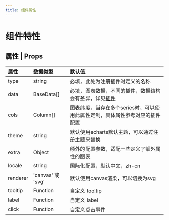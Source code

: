 ```yaml
---
title: 组件属性
---
```


# 组件特性

## 属性 | Props


|属性  | 数据类型 |默认值| 
|:---|:---|:---|
|type  | string | 必填，此处为注册插件时定义的名称 |
|data  | BaseData[] | 必填，图表数据，不同的插件，数据结构会有差异，详见[插件](/plugin/) |
|cols | Column[] | 图表纬度，当存在多个series时，可以使用此属性定制，具体属性参考对应的插件配置 |
|theme| string | 默认使用echarts默认主题，可以通过注册主题来替换 |
|extra| Object | 额外的配置参数，适配一些定义了额外属性的图表 |
|locale| string | 国际化配置，默认中文，zh-cn |
|renderer| 'canvas' 或 'svg' | 默认使用canvas渲染，可以切换为svg |
|tooltip| Function | 自定义 tooltip|
|label| Function | 自定义 label |
|click| Function | 自定义点击事件 |

